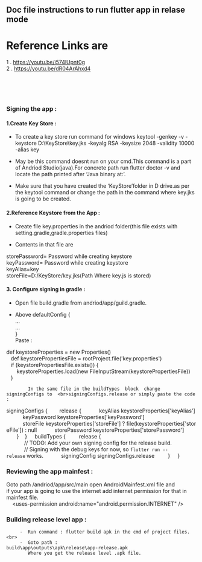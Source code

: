 ## Doc file instructions to run flutter app in relase mode


# Reference Links are

1 . https://youtu.be/i574lUpnt0g
<br>
2 . https://youtu.be/dR04ArAhxd4

<br><br><br>

### Signing the app :


#### 1.Create Key Store :

- To create a key store run command for windows
keytool -genkey -v -keystore D:\KeyStore\key.jks -keyalg RSA -keysize 2048 -validity 10000 -alias key

- May be this command doesnt run on your cmd.This command is a part of Andriod Studio(java).For concrete path run flutter doctor -v and locate the path printed after ‘Java binary at:’.

- Make sure that  you have created the ‘KeyStore’folder in D drive.as per the keytool command or change the path in the command where key.jks is going to be created.

 #### 2.Reference Keystore from the App :

-  Create file key.properties in the andriod folder(this file exists with setting.gradle,gradle.properties files)

-   Contents in that file are<br>

storePassword= Password while creating keystore<br>
keyPassword= Password while creating keystore<br>
keyAlias=key<br>
storeFile=D:/KeyStore/key.jks(Path Where key.js is stored)<br>



#### 3. Configure signing in gradle :
  
-  Open file build.gradle from andriod/app/guild.gradle.

-  Above  defaultConfig {	<br>
… <br>
…<br>
}<br>
                    Paste :

  
 def keystoreProperties = new Properties()<br>
   def keystorePropertiesFile = rootProject.file('key.properties')<br>
   if (keystorePropertiesFile.exists()) {<br>
       keystoreProperties.load(new FileInputStream(keystorePropertiesFile))<br>
   }<br>




 			In the same file in the buildTypes  block  change signingConfigs to  <br>signingConfigs.release or simply paste the code :











signingConfigs {
       release {
           keyAlias keystoreProperties['keyAlias']
           keyPassword keystoreProperties['keyPassword']
           storeFile keystoreProperties['storeFile'] ? file(keystoreProperties['storeFile']) : null
           storePassword keystoreProperties['storePassword']
       }
   }
    buildTypes {
        release {
            // TODO: Add your own signing config for the release build.
            // Signing with the debug keys for now, so `flutter run --release` works.
           signingConfig signingConfigs.release
        }
    }



### Reviewing the app mainfest :

  Goto path /andriod/app/src/main open AndroidMainfest.xml file and <br>if your app is going to use the internet add internet permission for that in mainfest file.
<br>
    <uses-permission android:name="android.permission.INTERNET" />






### Building release level app :

         -  Run command : flutter build apk in the cmd of project files.<br>
         -  Goto path : 				 build\app\outputs\apk\release\app-release.apk
            Where you get the release level .apk file.




      
